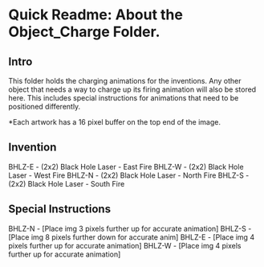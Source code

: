 # Quick Readme: About the Object_Charge Folder.

## Intro

This folder holds the charging animations for the inventions. Any other object that needs a way to charge up its firing animation will also be stored here. This includes special instructions for animations that need to be positioned differently.

*Each artwork has a 16 pixel buffer on the top end of the image.

## Invention

BHLZ-E - (2x2) Black Hole Laser - East Fire
BHLZ-W - (2x2) Black Hole Laser - West Fire
BHLZ-N - (2x2) Black Hole Laser - North Fire
BHLZ-S - (2x2) Black Hole Laser - South Fire

## Special Instructions

BHLZ-N - [Place img 3 pixels further up for accurate animation]
BHLZ-S - [Place img 8 pixels further down for accurate anim]
BHLZ-E - [Place img 4 pixels further up for accurate animation]
BHLZ-W - [Place img 4 pixels further up for accurate animation]



